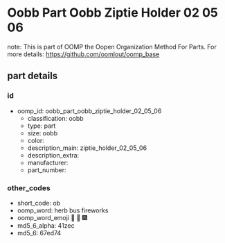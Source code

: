 # Oobb Part Oobb Ziptie Holder 02 05 06  

note: This is part of OOMP the Oopen Organization Method For Parts. For more details: https://github.com/oomlout/oomp_base

##  part details





### id
* oomp_id: oobb_part_oobb_ziptie_holder_02_05_06
  * classification: oobb
  * type: part
  * size: oobb
  * color: 
  * description_main: ziptie_holder_02_05_06
  * description_extra: 
  * manufacturer: 
  * part_number: 

### other_codes
* short_code: ob
* oomp_word: herb bus fireworks
* oomp_word_emoji :herb: :bus: :fireworks:
* md5_6_alpha: 41zec
* md5_6: 67ed74